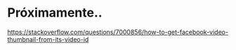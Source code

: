 # Próximamente..

https://stackoverflow.com/questions/7000856/how-to-get-facebook-video-thumbnail-from-its-video-id